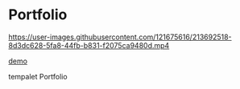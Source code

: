# Portfolio

https://user-images.githubusercontent.com/121675616/213692518-8d3dc628-5fa8-44fb-b831-f2075ca9480d.mp4

[demo](https://akbarmkalani.github.io/Protfolio/)

tempalet Portfolio
